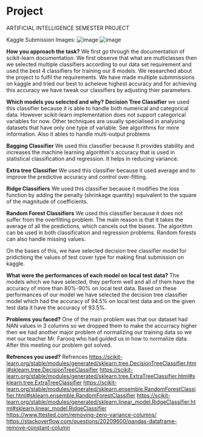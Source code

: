 # Project
ARTIFICIAL INTELLIGENCE SEMESTER PROJECT


Kaggle Submission Images:
![image](https://user-images.githubusercontent.com/61775133/147608336-9940619f-bfd1-4313-b1b2-87cf33a626fa.png)
![image](https://user-images.githubusercontent.com/61775133/147608366-6459b14c-8f2a-4e4c-8813-a7b36d228345.png)

**How you approach the task?**
We first go through the documentation of scikit-learn documentation. We first observe that what are multiclasses then we selected multiple classifiers according to our data set
requirement and used the best 4 classifiers for training our 8 models. We researched about the project to fulfil the requirements. We have made multiple submmissions on kaggle and
tried our best to acheieve highest accuracy and for achieving this accuracy we have tweak our classifiers by adjusting thier parameters.

**Which models you selected and why?**
**Decision Tree Classifier**
we used this classifier because it is able to handle both numerical and categorical data. However scikit-learn implementation does not support categorical variables for now. Other techniques are usually specialised in analysing datasets that have only one type of variable. See algorithms for more information.
Also it ables to handle multi-output problems

**Bagging Classifier**
We used this classifier because It provides stability and increases the machine learning algorithm's accuracy that is used in statistical classification and regression. It helps in reducing variance.

**Extra tree Classifier**
We used this classifier because it used average and to improve the predictive accuracy and control over-fitting.

**Ridge Classifiers**
We used this classifier because  it modifies the loss function by adding the penalty (shrinkage quantity) equivalent to the square of the magnitude of coefficients.

**Random Forest Classifiers**
We used this classifier because it does not suffer from the overfitting problem. The main reason is that it takes the average of all the predictions, which cancels out the biases. The algorithm can be used in both classification and regression problems. Random forests can also handle missing values.

On the bases of this, we have selected decision tree classifier model for pridictiong the values of test cover type for making final submission on kaggle.


**What were the performances of each model on local test data?**
The models which we have selected, they perform well and all of them have the accuracy of more than 80%-90% on local test data. Based on these performances of our model we have selected the decision tree classifier model which had the accuracy of 94.5% on local test data and on the given test data it have the accuracy of 93.5%.


**Problems you faced?**
One of the main problem was that our dataset had NAN values in 3 columns so we dropped them to make the accurracy higher then we had another major problem of normalizing our training data so we met our teacher Mr. Farooq who had guided us in how to normalize data. After this meeting our problem got solved. 

**Refrences you used?**
Refrences
https://scikit-learn.org/stable/modules/generated/sklearn.tree.DecisionTreeClassifier.html#sklearn.tree.DecisionTreeClassifier
https://scikit-learn.org/stable/modules/generated/sklearn.tree.ExtraTreeClassifier.html#sklearn.tree.ExtraTreeClassifier
https://scikit-learn.org/stable/modules/generated/sklearn.ensemble.RandomForestClassifier.html#sklearn.ensemble.RandomForestClassifier
https://scikit-learn.org/stable/modules/generated/sklearn.linear_model.RidgeClassifier.html#sklearn.linear_model.RidgeClassifier
https://www.ttested.com/removing-zero-variance-columns/
https://stackoverflow.com/questions/20209600/pandas-dataframe-remove-constant-column
